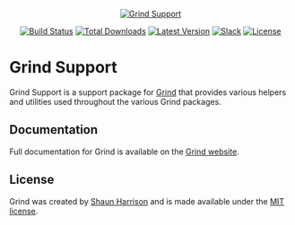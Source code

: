 <p align="center"><a href="https://grind.rocks"><img src="https://s3.amazonaws.com/assets.grind.rocks/docs/img/grind-support.svg" alt="Grind Support" /></a></p>

<p align="center">
<a href="https://travis-ci.org/grindjs/support"><img src="https://img.shields.io/travis/grindjs/support.svg" alt="Build Status"></a>
<a href="https://www.npmjs.com/package/grind-support"><img src="https://img.shields.io/npm/dt/grind-support.svg" alt="Total Downloads"></a>
<a href="https://www.npmjs.com/package/grind-support"><img src="https://img.shields.io/npm/v/grind-support.svg" alt="Latest Version"></a>
<a href="https:/grind.chat"><img src="https://grind.chat/badge.svg" alt="Slack"></a>
<a href="https://www.npmjs.com/package/grind-support"><img src="https://img.shields.io/npm/l/grind-support.svg" alt="License"></a>
</p>

# Grind Support

Grind Support is a support package for [Grind](http://grind.rocks) that provides various helpers and utilities used throughout the various Grind packages.

## Documentation

Full documentation for Grind is available on the [Grind website](https://grind.rocks/).

## License

Grind was created by [Shaun Harrison](https://github.com/shnhrrsn) and is made available under the [MIT license](LICENSE).

